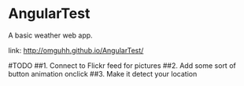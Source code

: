 # AngularTest
A basic weather web app.

link: http://omguhh.github.io/AngularTest/

#TODO
##1. Connect to Flickr feed for pictures
##2. Add some sort of button animation onclick
##3. Make it detect your location
